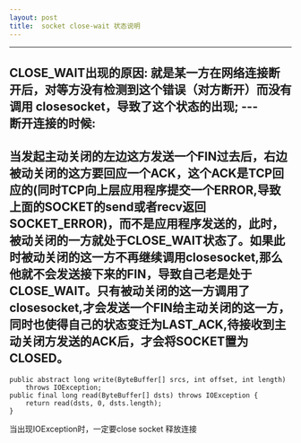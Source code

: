 ```yaml
---
layout: post
title:  socket close-wait 状态说明
---
```

---
CLOSE_WAIT出现的原因: 就是某一方在网络连接断开后，对等方没有检测到这个错误（对方断开）而没有调用 closesocket，导致了这个状态的出现;
---　　
断开连接的时候: 
---
当发起主动关闭的左边这方发送一个FIN过去后，右边被动关闭的这方要回应一个ACK，这个ACK是TCP回应的(同时TCP向上层应用程序提交一个ERROR,导致上面的SOCKET的send或者recv返回SOCKET_ERROR)，而不是应用程序发送的，此时，被动关闭的一方就处于CLOSE_WAIT状态了。如果此时被动关闭的这一方不再继续调用closesocket,那么他就不会发送接下来的FIN，导致自己老是处于CLOSE_WAIT。只有被动关闭的这一方调用了closesocket,才会发送一个FIN给主动关闭的这一方，同时也使得自己的状态变迁为LAST_ACK,待接收到主动关闭方发送的ACK后，才会将SOCKET置为CLOSED。
---    
    public abstract long write(ByteBuffer[] srcs, int offset, int length)
        throws IOException;
    public final long read(ByteBuffer[] dsts) throws IOException {
        return read(dsts, 0, dsts.length);
    }
        
当出现IOException时，一定要close socket 释放连接

